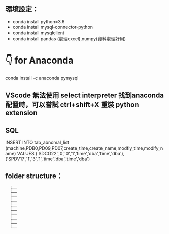 
## 環境設定：
* conda install python=3.6
* conda install mysql-connector-python
* conda install mysqlclient
* conda install pandas (處理excel),numpy(資料處理好用)
# 👇️ for Anaconda
conda install -c anaconda pymysql

## VScode 無法使用 select interpreter 找到anaconda配置時，可以嘗試 ctrl+shift+X 重裝 python extension

## SQL 
INSERT INTO tab_abnomal_list (machine,PDB0,PD09,PD07,create_time,create_name,modfiy_time,modify_name)  VALUES
('SDCO22','0','0','1','time','dba','time','dba'),
('SPDV17','1','3','1','time','dba','time','dba')
## folder structure：
```
  ├── 
  ├── 
  ├── 
  ├── 
  ├── 
  ├── 
  ├── 
  ├── 
  ├── 
  └── 
```



